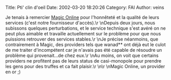 Title: Pti' clin d'oeil
Date: 2002-03-20 18:20:26
Category: FAI
Author: veins

Je tenais à remercier [Magic Online](http://www.magic.fr) pour l'honnêteté et la qualité de leurs services (c'est notre fournisseur d'accès).\r
\nDepuis deux jours, nous subissons quelques perturbations, et le service technique s'est avéré on ne peut plus aimable et travaille actuellement sur le problème pour que nous puissions retrouver des services stables.\r
\nJe précise néanmoins, que contrairement à Magic, des providers tels que wanad** ont déjà eut le culot de me traiter d'incompétent car je n'avais pas été capable de résoudre un problème qui provenait...de chez eux.\r
\nAu moins, on voit que certains providers ne profitent pas de leurs status de casi-monopole pour prendre les gens pour des truffes et ca fait plaisir.\r
\n\r
\nMagic Online, un provider en or  ;)